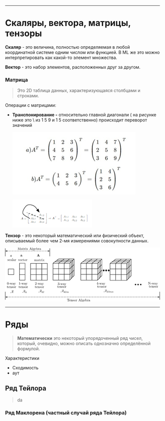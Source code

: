 
---

# Скаляры, вектора, матрицы, тензоры

**Скаляр** - это величина, полностью определяемая в любой координатной системе одним числом или функцией. 
В ML же это можно интерпретировать как какой-то элемент множества.

**Вектор** - это набор элементов, расположенных друг за другом.

### **Матрица**

> Это 2D таблица данных, характеризующаяся столбцами и строками.

Операции с матрицами:

- **Транспонирование -** относительно главной диагонали ( на рисунке ниже это \ из 1 5 9 и 1 5 соответственно) происходит переворот значений
    
    ![Untitled](image-storage/Untitled.png)
    
    ![Untitled](image-storage/Untitled%201.png)
    

**Тензор** - это некоторый математический или физический объект, описываемый более чем 2-мя измерениями совокупности данных.

![Untitled](image-storage/Untitled%202.png)

---

# Ряды

> **Математически** это некоторый упорядоченный ряд чисел, который, очевидно, можно описать однозначно определённой формулой.
> 

Характеристики

- Сходимость
- аут

## Ряд Тейлора

> da
> 

### Ряд Маклорена (частный случай ряда Тейлора)